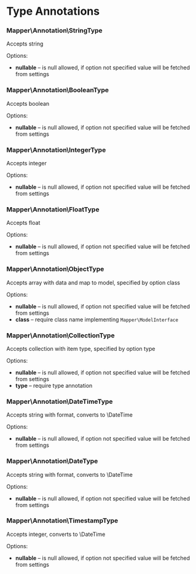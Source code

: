 # Type Annotations

### Mapper\Annotation\StringType
Accepts string

Options:
 * **nullable** – is null allowed, if option not specified value will be fetched from settings
    
### Mapper\Annotation\BooleanType
Accepts boolean

Options:
 * **nullable** – is null allowed, if option not specified value will be fetched from settings
    
### Mapper\Annotation\IntegerType
Accepts integer

Options:
 * **nullable** – is null allowed, if option not specified value will be fetched from settings
    
### Mapper\Annotation\FloatType
Accepts float

Options:
 * **nullable** – is null allowed, if option not specified value will be fetched from settings
    
### Mapper\Annotation\ObjectType
Accepts array with data and map to model, specified by option class

Options:
 * **nullable** – is null allowed, if option not specified value will be fetched from settings
 * **class** – require class name implementing `Mapper\ModelInterface`

### Mapper\Annotation\CollectionType
Accepts collection with item type, specified by option type

Options:
 * **nullable** – is null allowed, if option not specified value will be fetched from settings
 * **type** – require type annotation

### Mapper\Annotation\DateTimeType
Accepts string with format, converts to \DateTime

Options:
 * **nullable** – is null allowed, if option not specified value will be fetched from settings
    
### Mapper\Annotation\DateType
Accepts string with format, converts to \DateTime

Options:
 * **nullable** – is null allowed, if option not specified value will be fetched from settings
    
### Mapper\Annotation\TimestampType
Accepts integer, converts to \DateTime

Options:
 * **nullable** – is null allowed, if option not specified value will be fetched from settings
